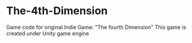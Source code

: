 # The-4th-Dimension
Game code for original Indie Game: "The fourth Dimension"
This game is created under Unity game engine
